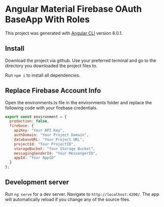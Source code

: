# Angular Material Firebase OAuth BaseApp With Roles

This project was generated with [Angular CLI](https://github.com/angular/angular-cli) version 8.0.1.


## Install
Download the project via github. Use your preferred terminal and go to the directory you downloaded the project files to.

Run `npm i` to install all dependencies.


## Replace Firebase Account Info
Open the environments.ts file in the environments folder and replace the following code with your firebase credentials.

```javascript
export const environment = {
  production: false,
  firebase: {
    apiKey: "Your API Key",
    authDomain: "Your Project Domain",
    databaseURL: "Your Project URL",
    projectId: "Your ProjectID",
    storageBucket: "Your Storage Bucket",
    messagingSenderId: "Your MessengerID",
    appId: "Your AppID"
  }
};
```


## Development server
Run `ng serve` for a dev server. Navigate to `http://localhost:4200/`. The app will automatically reload if you change any of the source files.
